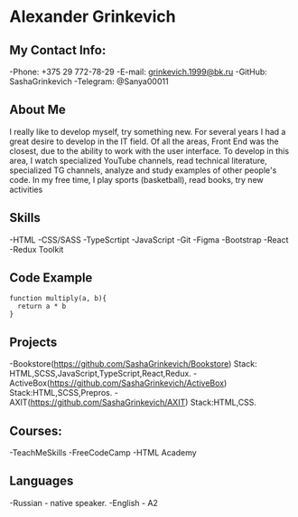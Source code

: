 # Alexander Grinkevich

## My Contact Info:

-Phone: +375 29 772-78-29
-E-mail: grinkevich.1999@bk.ru
-GitHub: SashaGrinkevich
-Telegram: @Sanya00011

## About Me

I really like to develop myself, try something new. For several years I had a great desire to develop in the IT field. Of all the areas, Front End was the closest, due to the ability to work with the user interface. To develop in this area, I watch specialized YouTube channels, read technical literature, specialized TG channels, analyze and study examples of other people's code. In my free time, I play sports (basketball), read books, try new activities

## Skills

-HTML
-CSS/SASS
-TypeScrtipt
-JavaScript
-Git
-Figma
-Bootstrap
-React
-Redux Toolkit

## Code Example

```
function multiply(a, b){
  return a * b
}
```

## Projects

-Bookstore(https://github.com/SashaGrinkevich/Bookstore)
Stack: HTML,SCSS,JavaScript,TypeScript,React,Redux.
-ActiveBox(https://github.com/SashaGrinkevich/ActiveBox)
Stack:HTML,SCSS,Prepros.
-AXIT(https://github.com/SashaGrinkevich/AXIT)
Stack:HTML,CSS.

## Courses:

-TeachMeSkills
-FreeCodeCamp
-HTML Academy

## Languages

-Russian - native speaker.
-English - A2
